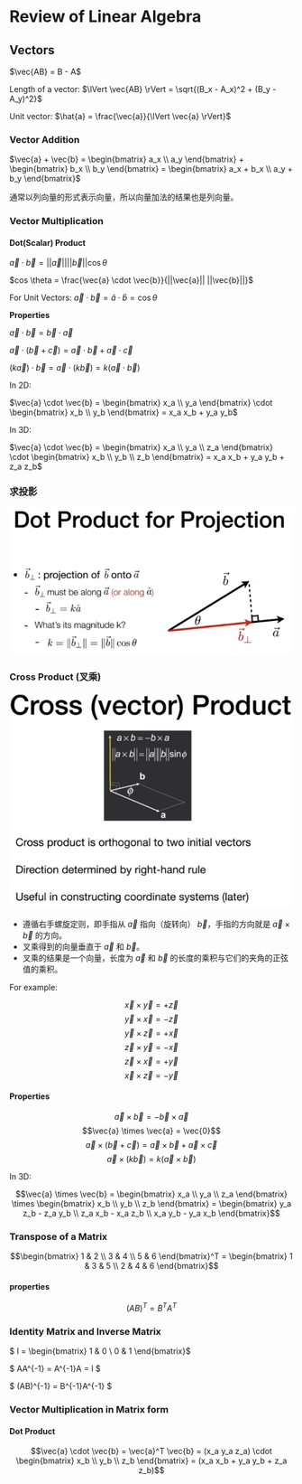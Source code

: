# Review of Linear Algebra

## Vectors

$\vec{AB} = B - A$

Length of a vector: $\lVert \vec{AB} \rVert = \sqrt{(B_x - A_x)^2 + (B_y - A_y)^2}$

Unit vector: $\hat{a} = \frac{\vec{a}}{\lVert \vec{a} \rVert}$

### Vector Addition

$\vec{a} + \vec{b} = \begin{bmatrix} a_x \\ a_y \end{bmatrix} + \begin{bmatrix} b_x \\ b_y \end{bmatrix} = \begin{bmatrix} a_x + b_x \\ a_y + b_y \end{bmatrix}$

通常以列向量的形式表示向量，所以向量加法的结果也是列向量。

### Vector Multiplication

#### Dot(Scalar) Product

$\vec{a} \cdot \vec{b} = ||\vec{a}|| ||\vec{b}|| \cos \theta$

$cos \theta = \frac{\vec{a} \cdot \vec{b}}{||\vec{a}|| ||\vec{b}||}$

For Unit Vectors: $\vec{a} \cdot \vec{b} = \hat{a} \cdot \hat{b} = \cos \theta$

**Properties**

$\vec{a} \cdot \vec{b} = \vec{b} \cdot \vec{a}$

$\vec{a} \cdot (\vec{b} + \vec{c}) = \vec{a} \cdot \vec{b} + \vec{a} \cdot \vec{c}$

$(k\vec{a}) \cdot \vec{b} = \vec{a} \cdot (k\vec{b}) = k(\vec{a} \cdot \vec{b})$

In 2D:

$\vec{a} \cdot \vec{b} = \begin{bmatrix} x_a \\ y_a \end{bmatrix} \cdot \begin{bmatrix} x_b \\ y_b \end{bmatrix} = x_a x_b + y_a y_b$

In 3D:

$\vec{a} \cdot \vec{b} = \begin{bmatrix} x_a \\ y_a \\ z_a \end{bmatrix} \cdot \begin{bmatrix} x_b \\ y_b \\ z_b \end{bmatrix} = x_a x_b + y_a y_b + z_a z_b$

### 求投影

![](images/P2-0.png)

### Cross Product (叉乘)

![](images/P2-1.png)

* 遵循右手螺旋定则，即手指从 $\vec{a}$ 指向（旋转向） $\vec{b}$，手指的方向就是 $\vec{a} \times \vec{b}$ 的方向。
* 叉乘得到的向量垂直于 $\vec{a}$ 和 $\vec{b}$。
* 叉乘的结果是一个向量，长度为 $\vec{a}$ 和 $\vec{b}$ 的长度的乘积与它们的夹角的正弦值的乘积。

For example:

$$\vec{x} \times \vec{y} = +\vec{z}$$
$$\vec{y} \times \vec{x} = -\vec{z}$$
$$\vec{y} \times \vec{z} = +\vec{x}$$
$$\vec{z} \times \vec{y} = -\vec{x}$$
$$\vec{z} \times \vec{x} = +\vec{y}$$
$$\vec{x} \times \vec{z} = -\vec{y}$$

#### Properties

$$\vec{a} \times \vec{b} = -\vec{b} \times \vec{a}$$
$$\vec{a} \times \vec{a} = \vec{0}$$
$$\vec{a} \times (\vec{b} + \vec{c}) = \vec{a} \times \vec{b} + \vec{a} \times \vec{c}$$
$$\vec{a} \times (k\vec{b}) = k(\vec{a} \times \vec{b})$$

In 3D:

$$\vec{a} \times \vec{b} = \begin{bmatrix} x_a \\ y_a \\ z_a \end{bmatrix} \times \begin{bmatrix} x_b \\ y_b \\ z_b \end{bmatrix} = \begin{bmatrix} y_a z_b - z_a y_b \\ z_a x_b - x_a z_b \\ x_a y_b - y_a x_b \end{bmatrix}$$

### Transpose of a Matrix

$$\begin{bmatrix} 1 & 2 \\ 3 & 4 \\ 5 & 6 \end{bmatrix}^T = \begin{bmatrix} 1 & 3 & 5 \\ 2 & 4 & 6 \end{bmatrix}$$

#### properties

$$(AB)^T = B^T A^T$$

### Identity Matrix and Inverse Matrix

$ I = \begin{bmatrix} 1 & 0 \\ 0 & 1 \end{bmatrix}$

$ AA^{-1} = A^{-1}A = I $

$ (AB)^{-1} = B^{-1}A^{-1} $

### Vector Multiplication in Matrix form

#### Dot Product

$$\vec{a} \cdot \vec{b} = \vec{a}^T \vec{b} = (x_a y_a z_a) \cdot \begin{bmatrix} x_b \\ y_b \\ z_b \end{bmatrix} = (x_a x_b + y_a y_b + z_a z_b)$$
